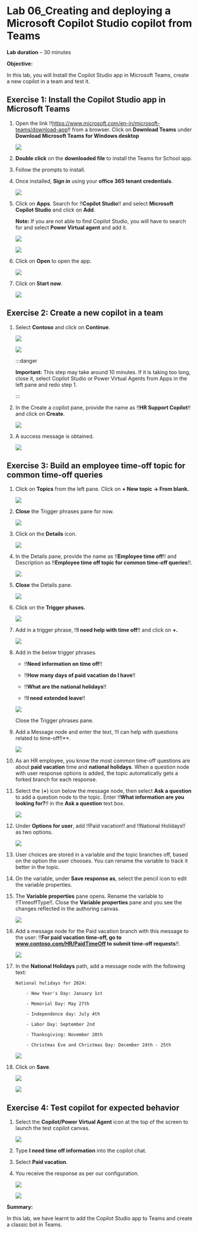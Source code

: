 # **Lab 06_Creating and deploying a Microsoft Copilot Studio copilot from Teams**

**Lab duration** – 30 minutes

**Objective:**

In this lab, you will Install the Copilot Studio app in Microsoft Teams,
create a new copilot in a team and test it.

## **Exercise 1: Install the Copilot Studio app in Microsoft Teams**

1.  Open the link
    !!https://www.microsoft.com/en-in/microsoft-teams/download-app!! from a browser. Click on **Download Teams** under **Download Microsoft Teams for Windows desktop**

    ![](./media/image32.png)

2.  **Double click** on the **downloaded file** to install the Teams for
    School app.

3.  Follow the prompts to install.

4.  Once installed, **Sign in** using your **office 365 tenant
    credentials**.

    ![](./media/image2.png)

5.  Click on **Apps**. Search for !!**Copilot Studio**!! and select
    **Microsoft Copilot Studio** and click on **Add**.

    **Note:** If you are not able to find Copilot Studio, you will have to
search for and select **Power Virtual agent** and add it.

    ![](./media/image3.png)

    ![](./media/image4.png)

6. Click on **Open** to open the app.

    ![](./media/image33.png)
   
6.  Click on **Start now**.

    ![](./media/image5.png)

## **Exercise 2: Create a new copilot in a team**

1.  Select **Contoso** and click on **Continue**.

    ![](./media/image8.png)

    ![](./media/image9.png)

    :::danger
    
    **Important:** This step may take around 10 minutes. If it is taking too long, close it, select Copilot Studio or Power Virtual Agents from Apps in the left pane and redo step 1.

    :::

3.  In the Create a copilot pane, provide the name as
    !!**HR Support Copilot**!! and click on **Create**.

    ![](./media/image34.png)

4.  A success message is obtained.

    ![](./media/image35.png)

## **Exercise 3: Build an employee time-off topic for common time-off queries**

1.  Click on **Topics** from the left pane. Click on **+ New topic -\>
    From blank.**

    ![](./media/image12.png)

2.  **Close** the Trigger phrases pane for now.

    ![](./media/image13.png)

3.  Click on the **Details** icon.

    ![](./media/image14.png)

4.  In the Details pane, provide the name as !!**Employee time off**!!
    and Description as !!**Employee time off topic for common time-off queries**!!.

    ![](./media/image15.png)

5.  **Close** the Details pane.

    ![](./media/image16.png)

7.  Click on the **Trigger phases.**

    ![](./media/image18.png)

8.  Add in a trigger phrase, !!**I need help with time off**!! and
    click on **+.**

    ![](./media/image19.png)

9.  Add in the below trigger phrases.

    - !!**Need information on time off**!!

    - !!**How many days of paid vacation do I have**!!

    - !!**What are the national holidays**!!

    - !!**I need extended leave**!!

    ![](./media/image20.png)

    Close the Trigger phrases pane.

10. Add a Message node and enter the text, !!I can help with questions related to time-off!!**.

    ![](./media/image21.png)

11. As an HR employee, you know the most common time-off questions are
    about **paid vacation** time and **national holidays**. When a
    question node with user response options is added, the topic
    automatically gets a forked branch for each response.

12. Select the (**+**) icon below the message node, then select **Ask a
    question** to add a question node to the topic. Enter !!**What information are you looking for?**!! in the **Ask a question** text
    box.

    ![](./media/image22.png)

13. Under **Options for user**, add !!Paid vacation!! and !!National Holidays!! as two options.

    ![](./media/image23.png)

14. User choices are stored in a variable and the topic branches off,
    based on the option the user chooses. You can rename the variable to
    track it better in the topic.

15. On the variable, under **Save response as**, select the pencil icon
    to edit the variable properties.

16. The **Variable properties** pane opens. Rename the variable
    to !!TimeoffType!!. Close the **Variable properties** pane and
    you see the changes reflected in the authoring canvas.

    ![](./media/image24.png)

17. Add a message node for the Paid vacation branch with this message to
    the user: !!**For paid vacation time-off, go to www.contoso.com/HR/PaidTimeOff to submit time-off requests**!!.

    ![](./media/image25.png)

18. In the **National Holidays** path, add a message node with the
    following text:

    ```
    National holidays for 2024:
    
        - New Year's Day: January 1st
    
        - Memorial Day: May 27th
    
        - Independence day: July 4th
    
        - Labor Day: September 2nd
    
        - Thanksgiving: November 28th
    
        - Christmas Eve and Christmas Day: December 24th - 25th
    ```
    
    ![](./media/image26.png)

19. Click on **Save**.

    ![](./media/image27.png)

    ![](./media/image28.png)

## **Exercise 4: Test copilot for expected behavior**

1.  Select the **Copilot/Power Virtual Agent** icon at the top of the
    screen to launch the test copilot canvas.

    ![](./media/image29.png)

2.  Type **I need time off information** into the copilot chat.

3.  Select **Paid vacation**.

4.  You receive the response as per our configuration.

    ![](./media/image30.png)

    ![](./media/image31.png)

**Summary:**

In this lab, we have learnt to add the Copilot Studio app to Teams and
create a classic bot in Teams.
